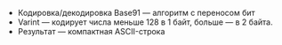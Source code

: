 - Кодировка/декодировка Base91 — алгоритм с переносом бит
- Varint — кодирует числа меньше 128 в 1 байт, больше — в 2 байта.
- Результат — компактная ASCII-строка

